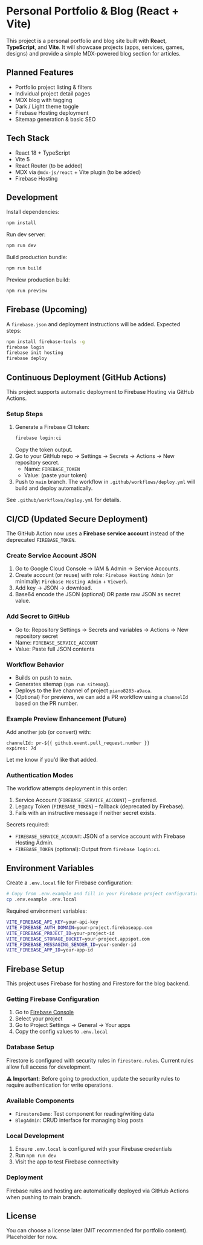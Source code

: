 # Personal Portfolio & Blog (React + Vite)

This project is a personal portfolio and blog site built with **React**, **TypeScript**, and **Vite**. It will showcase projects (apps, services, games, designs) and provide a simple MDX-powered blog section for articles.

## Planned Features
- Portfolio project listing & filters
- Individual project detail pages
- MDX blog with tagging
- Dark / Light theme toggle
- Firebase Hosting deployment
- Sitemap generation & basic SEO

## Tech Stack
- React 18 + TypeScript
- Vite 5
- React Router (to be added)
- MDX via `@mdx-js/react` + Vite plugin (to be added)
- Firebase Hosting

## Development
Install dependencies:
```bash
npm install
```
Run dev server:
```bash
npm run dev
```
Build production bundle:
```bash
npm run build
```
Preview production build:
```bash
npm run preview
```

## Firebase (Upcoming)
A `firebase.json` and deployment instructions will be added. Expected steps:
```bash
npm install firebase-tools -g
firebase login
firebase init hosting
firebase deploy
```

## Continuous Deployment (GitHub Actions)

This project supports automatic deployment to Firebase Hosting via GitHub Actions.

### Setup Steps
1. Generate a Firebase CI token:
   ```powershell
   firebase login:ci
   ```
   Copy the token output.
2. Go to your GitHub repo → Settings → Secrets → Actions → New repository secret.
   - Name: `FIREBASE_TOKEN`
   - Value: (paste your token)
3. Push to `main` branch. The workflow in `.github/workflows/deploy.yml` will build and deploy automatically.

See `.github/workflows/deploy.yml` for details.

## CI/CD (Updated Secure Deployment)

The GitHub Action now uses a **Firebase service account** instead of the deprecated `FIREBASE_TOKEN`.

### Create Service Account JSON
1. Go to Google Cloud Console → IAM & Admin → Service Accounts.
2. Create account (or reuse) with role: `Firebase Hosting Admin` (or minimally: `Firebase Hosting Admin` + `Viewer`).
3. Add key → JSON → download.
4. Base64 encode the JSON (optional) OR paste raw JSON as secret value.

### Add Secret to GitHub
- Go to: Repository Settings → Secrets and variables → Actions → New repository secret
- Name: `FIREBASE_SERVICE_ACCOUNT`
- Value: Paste full JSON contents

### Workflow Behavior
- Builds on push to `main`.
- Generates sitemap (`npm run sitemap`).
- Deploys to the live channel of project `piano8283-a9aca`.
- (Optional) For previews, we can add a PR workflow using a `channelId` based on the PR number.

### Example Preview Enhancement (Future)
Add another job (or convert) with:
```
channelId: pr-${{ github.event.pull_request.number }}
expires: 7d
```

Let me know if you’d like that added.

### Authentication Modes
The workflow attempts deployment in this order:
1. Service Account (`FIREBASE_SERVICE_ACCOUNT`) – preferred.
2. Legacy Token (`FIREBASE_TOKEN`) – fallback (deprecated by Firebase).
3. Fails with an instructive message if neither secret exists.

Secrets required:
- `FIREBASE_SERVICE_ACCOUNT`: JSON of a service account with Firebase Hosting Admin.
- `FIREBASE_TOKEN` (optional): Output from `firebase login:ci`.

## Environment Variables
Create a `.env.local` file for Firebase configuration:

```bash
# Copy from .env.example and fill in your Firebase project configuration
cp .env.example .env.local
```

Required environment variables:
```bash
VITE_FIREBASE_API_KEY=your-api-key
VITE_FIREBASE_AUTH_DOMAIN=your-project.firebaseapp.com
VITE_FIREBASE_PROJECT_ID=your-project-id
VITE_FIREBASE_STORAGE_BUCKET=your-project.appspot.com
VITE_FIREBASE_MESSAGING_SENDER_ID=your-sender-id
VITE_FIREBASE_APP_ID=your-app-id
```

## Firebase Setup

This project uses Firebase for hosting and Firestore for the blog backend.

### Getting Firebase Configuration
1. Go to [Firebase Console](https://console.firebase.google.com/)
2. Select your project
3. Go to Project Settings → General → Your apps
4. Copy the config values to `.env.local`

### Database Setup
Firestore is configured with security rules in `firestore.rules`. Current rules allow full access for development.

**⚠️ Important**: Before going to production, update the security rules to require authentication for write operations.

### Available Components
- `FirestoreDemo`: Test component for reading/writing data
- `BlogAdmin`: CRUD interface for managing blog posts

### Local Development
1. Ensure `.env.local` is configured with your Firebase credentials
2. Run `npm run dev`
3. Visit the app to test Firebase connectivity

### Deployment
Firebase rules and hosting are automatically deployed via GitHub Actions when pushing to main branch.

## License
You can choose a license later (MIT recommended for portfolio content). Placeholder for now.
